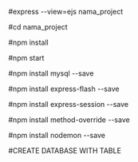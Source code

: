 #express --view=ejs nama_project

#cd nama_project

#npm install

#npm start

#npm install mysql --save

#npm install express-flash --save

#npm install express-session --save

#npm install method-override --save

#npm install nodemon --save

#CREATE DATABASE WITH TABLE
